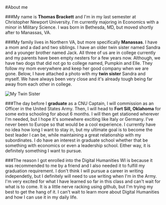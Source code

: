 #About me

###My name is **Thomas Brackett** and I'm in my last semester at Christopher Newport University. I'm currently majoring in Economics with a minor in Military Science. I was born in Bethesda, MD, but moved shortly after to Manassas, VA.

###My family lives in Northern VA, but more specifically **Manassas**. I have a mom and a dad and two siblings. I have an older twin sister named Sandra and a younger brother named Jack. All three of us are in college currently and my parents have been empty nesters for a few years now. Although, we have two dogs that did not go to college named, Pumpkin and Elle. They follow my mom everywhere and keep her good company when we are gone. Below, I have attached a photo with my **twin sister** Sandra and myself. We have always been very close and it's already tough being far away from each other in college.

![My Twin Sister](https://https://tbrackett2.github.io/Thomas-B/images/twinpic.jpg)

###The day before I **graduate** as a CNU Captain, I will commission as an Officer in the United States Army. Then, I will head to **Fort Sill, Oklahoma** for some extra schooling for about 6 months. I will then get stationed wherever I'm needed, but I hope it's somewhere exciting like Italy or Germany. I've never been to Europe so that would be a cool experience. I currently have no idea how long I want to stay in, but my ultimate goal is to become the best leader I can be, while maintaining a great relationship with my subordinates. I do have an interest in graduate school whether that be something with economics or even a leadership school. Either way, it is definitely something I want to pursue.

###The reason I got enrolled into the Digital Humanities WI is because it was recommended to me by a friend and I also needed it to fulfill my graduation requirement. I don't think I will pursue a career in writing independetly, but I definitely will need to use writing when I'm in the Army. I'm very excited for what I have learned so far in this class and can't wait for what is to come. It is a little nerve racking using github, but I'm trying my best to get the hang of it. I can't wait to learn more about Digital Humanities and how I can use it in my daily life.

